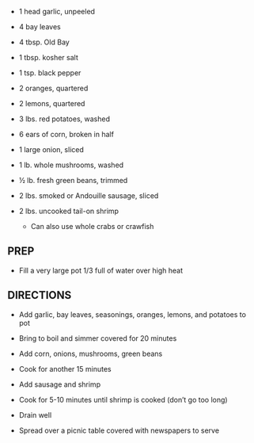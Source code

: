 - 1 head garlic, unpeeled

- 4 bay leaves

- 4 tbsp. Old Bay

- 1 tbsp. kosher salt

- 1 tsp. black pepper

- 2 oranges, quartered

- 2 lemons, quartered

- 3 lbs. red potatoes, washed

- 6 ears of corn, broken in half

- 1 large onion, sliced

- 1 lb. whole mushrooms, washed

- ½ lb. fresh green beans, trimmed

- 2 lbs. smoked or Andouille sausage, sliced

- 2 lbs. uncooked tail-on shrimp

    - Can also use whole crabs or crawfish

## PREP

- Fill a very large pot 1/3 full of water over high heat

## DIRECTIONS

- Add garlic, bay leaves, seasonings, oranges, lemons, and potatoes to
    pot

- Bring to boil and simmer covered for 20 minutes

- Add corn, onions, mushrooms, green beans

- Cook for another 15 minutes

- Add sausage and shrimp

- Cook for 5-10 minutes until shrimp is cooked (don’t go too long)

- Drain well

- Spread over a picnic table covered with newspapers to serve
